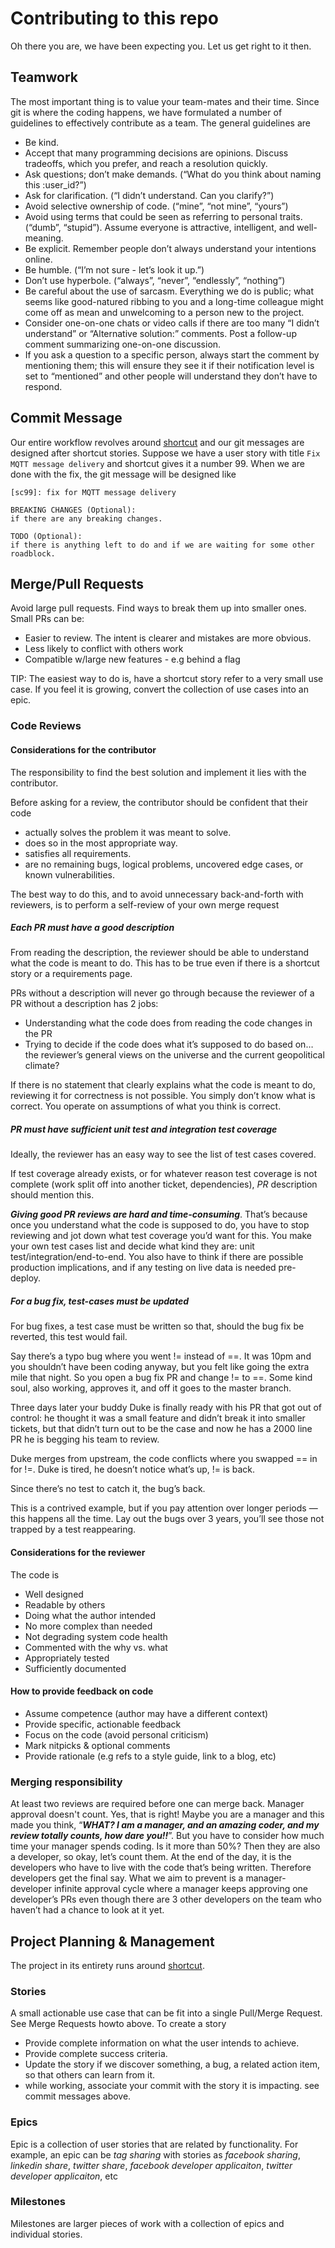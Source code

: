 # Contributing to this repo

Oh there you are, we have been expecting you. Let us get right to it then.

## Teamwork

The most important thing is to value your team-mates and their time. Since git is where the coding happens, we have formulated a number of guidelines to effectively contribute as a team. The general guidelines are

- Be kind.
- Accept that many programming decisions are opinions. Discuss tradeoffs, which you prefer, and reach a resolution quickly.
- Ask questions; don’t make demands. (“What do you think about naming this :user_id?”)
- Ask for clarification. (“I didn’t understand. Can you clarify?”)
- Avoid selective ownership of code. (“mine”, “not mine”, “yours”)
- Avoid using terms that could be seen as referring to personal traits. (“dumb”, “stupid”). Assume everyone is attractive, intelligent, and well-meaning.
- Be explicit. Remember people don’t always understand your intentions online.
- Be humble. (“I’m not sure - let’s look it up.”)
- Don’t use hyperbole. (“always”, “never”, “endlessly”, “nothing”)
- Be careful about the use of sarcasm. Everything we do is public; what seems like good-natured ribbing to you and a long-time colleague might come off as mean and unwelcoming to a person new to the project.
- Consider one-on-one chats or video calls if there are too many “I didn’t understand” or “Alternative solution:” comments. Post a follow-up comment summarizing one-on-one discussion.
- If you ask a question to a specific person, always start the comment by mentioning them; this will ensure they see it if their notification level is set to “mentioned” and other people will understand they don’t have to respond.

## Commit Message

Our entire workflow revolves around [shortcut](https://app.shortcut.com/ctrplane) and our git messages are designed after shortcut stories.
Suppose we have a user story with title `Fix MQTT message delivery` and shortcut gives it a number 99. When we are done with the fix, the git message will be designed like

```docs
[sc99]: fix for MQTT message delivery

BREAKING CHANGES (Optional):
if there are any breaking changes.

TODO (Optional):
if there is anything left to do and if we are waiting for some other roadblock.
```

## Merge/Pull Requests

Avoid large pull requests. Find ways to break them up into smaller ones. Small PRs can be:

- Easier to review. The intent is clearer and mistakes are more obvious.
- Less likely to conflict with others work
- Compatible w/large new features - e.g behind a flag

TIP: The easiest way to do is, have a shortcut story refer to a very small use case. If you feel it is growing, convert the collection of use cases into an epic.

### Code Reviews

#### Considerations for the contributor

The responsibility to find the best solution and implement it lies with the contributor.

Before asking for a review, the contributor should be confident that their code

- actually solves the problem it was meant to solve.
- does so in the most appropriate way.
- satisfies all requirements.
- are no remaining bugs, logical problems, uncovered edge cases, or known vulnerabilities.

The best way to do this, and to avoid unnecessary back-and-forth with reviewers, is to perform a self-review of your own merge request

##### Each PR must have a good description

From reading the description, the reviewer should be able to understand what the code is meant to do. This has to be true even if there is a shortcut story or a requirements page.

PRs without a description will never go through because the reviewer of a PR without a description has 2 jobs:

- Understanding what the code does from reading the code changes in the PR
- Trying to decide if the code does what it’s supposed to do based on… the reviewer’s general views on the universe and the current geopolitical climate?

If there is no statement that clearly explains what the code is meant to do, reviewing it for correctness is not possible. You simply don’t know what is correct. You operate on assumptions of what you think is correct.

##### PR must have sufficient unit test and integration test coverage

Ideally, the reviewer has an easy way to see the list of test cases covered.

If test coverage already exists, or for whatever reason test coverage is not complete (work split off into another ticket, dependencies), _PR_ description should mention this.

**_Giving good PR reviews are hard and time-consuming_**. That’s because once you understand what the code is supposed to do, you have to stop reviewing and jot down what test coverage you’d want for this. You make your own test cases list and decide what kind they are: unit test/integration/end-to-end.
You also have to think if there are possible production implications, and if any testing on live data is needed pre-deploy.

##### For a bug fix, test-cases must be updated

For bug fixes, a test case must be written so that, should the bug fix be reverted, this test would fail.

Say there’s a typo bug where you went != instead of ==. It was 10pm and you shouldn’t have been coding anyway, but you felt like going the extra mile that night. So you open a bug fix PR and change != to ==. Some kind soul, also working, approves it, and off it goes to the master branch.

Three days later your buddy Duke is finally ready with his PR that got out of control: he thought it was a small feature and didn’t break it into smaller tickets, but that didn’t turn out to be the case and now he has a 2000 line PR he is begging his team to review.

Duke merges from upstream, the code conflicts where you swapped == in for !=. Duke is tired, he doesn’t notice what’s up, != is back.

Since there’s no test to catch it, the bug’s back.

This is a contrived example, but if you pay attention over longer periods — this happens all the time. Lay out the bugs over 3 years, you’ll see those not trapped by a test reappearing.

#### Considerations for the reviewer

The code is

- Well designed
- Readable by others
- Doing what the author intended
- No more complex than needed
- Not degrading system code health
- Commented with the why vs. what
- Appropriately tested
- Sufficiently documented

#### How to provide feedback on code

- Assume competence (author may have a different context)
- Provide specific, actionable feedback
- Focus on the code (avoid personal criticism)
- Mark nitpicks & optional comments
- Provide rationale (e.g refs to a style guide, link to a blog, etc)

### Merging responsibility

At least two reviews are required before one can merge back. Manager approval doesn't count. Yes, that is right! Maybe you are a manager and this made you think, “**_WHAT? I am a manager, and an amazing coder, and my review totally counts, how dare you!!_**”. But you have to consider how much time your manager spends coding. Is it more than 50%? Then they are also a developer, so okay, let’s count them. At the end of the day, it is the developers who have to live with the code that’s being written. Therefore developers get the final say. What we aim to prevent is a manager-developer infinite approval cycle where a manager keeps approving one developer’s PRs even though there are 3 other developers on the team who haven’t had a chance to look at it yet.

## Project Planning & Management

The project in its entirety runs around [shortcut](https://shortcut.io/ctrlplane).

### Stories

A small actionable use case that can be fit into a single Pull/Merge Request. See Merge Requests howto above. To create a story

- Provide complete information on what the user intends to achieve.
- Provide complete success criteria.
- Update the story if we discover something, a bug, a related action item, so that others can learn from it.
- while working, associate your commit with the story it is impacting. see commit messages above.

### Epics

Epic is a collection of user stories that are related by functionality. For example, an epic can be _tag sharing_ with stories as _facebook sharing_, _linkedin share_, _twitter share_, _facebook developer applicaiton_, _twitter developer applicaiton_, etc

### Milestones

Milestones are larger pieces of work with a collection of epics and individual stories.
